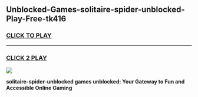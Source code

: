 
## Unblocked-Games-solitaire-spider-unblocked-Play-Free-tk416
<h3>
<a href="https://premium76.site?title=solitaire-spider-unblocked&ref=10A">CLICK TO PLAY</a></h3>
<hr>

<h3>
<a href="https://premium76.site?title=solitaire-spider-unblocked&ref=10A">CLICK 2 PLAY</a>
  
</h3>

<a href="https://premium76.site?title=solitaire-spider-unblocked&ref=10A"><img src="https://clearcache.store/games.png"></a>


**solitaire-spider-unblocked games unblocked: Your Gateway to Fun and Accessible Online Gaming**
